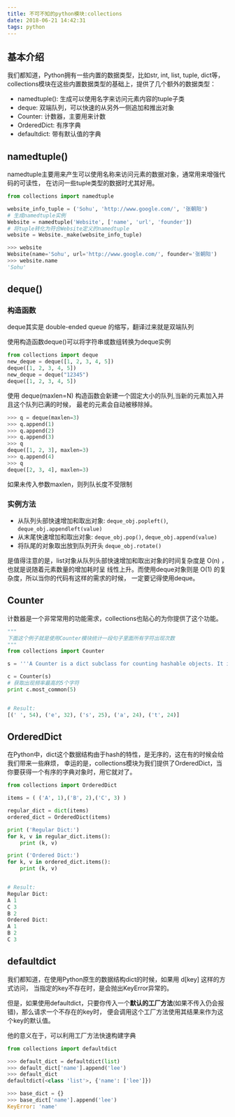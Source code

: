 ```yaml
---
title: 不可不知的python模块:collections
date: 2018-06-21 14:42:31
tags: python
---
```


## 基本介绍

我们都知道，Python拥有一些内置的数据类型，比如str, int, list, tuple, dict等， collections模块在这些内置数据类型的基础上，提供了几个额外的数据类型：


* namedtuple(): 生成可以使用名字来访问元素内容的tuple子类
* deque: 双端队列，可以快速的从另外一侧追加和推出对象
* Counter: 计数器，主要用来计数
* OrderedDict: 有序字典
* defaultdict: 带有默认值的字典

## namedtuple()

namedtuple主要用来产生可以使用名称来访问元素的数据对象，通常用来增强代码的可读性， 在访问一些tuple类型的数据时尤其好用。


```python
from collections import namedtuple

website_info_tuple = ('Sohu', 'http://www.google.com/', '张朝阳')
# 生成namedtuple实例
Website = namedtuple('Website', ['name', 'url', 'founder'])
# 将tuple转化为符合Website定义的namedtuple
website = Website._make(website_info_tuple)

>>> website
Website(name='Sohu', url='http://www.google.com/', founder='张朝阳')
>>> website.name
'Sohu'
```
## deque()

### 构造函数

deque其实是 double-ended queue 的缩写，翻译过来就是双端队列

使用构造函数deque()可以将字符串或数组转换为deque实例

```python
from collections import deque
new_deque = deque([1, 2, 3, 4, 5])
deque([1, 2, 3, 4, 5])
new_deque = deque("12345")
deque([1, 2, 3, 4, 5])
```

使用 deque(maxlen=N) 构造函数会新建一个固定大小的队列,当新的元素加入并且这个队列已满的时候， 最老的元素会自动被移除掉。


```python
>>> q = deque(maxlen=3)
>>> q.append(1)
>>> q.append(2)
>>> q.append(3)
>>> q
deque([1, 2, 3], maxlen=3)
>>> q.append(4)
>>> q
deque([2, 3, 4], maxlen=3)
```
如果未传入参数maxlen，则列队长度不受限制

### 实例方法

* 从队列头部快速增加和取出对象: `deque_obj.popleft()`, `deque_obj.appendleft(value)`
* 从末尾快速增加和取出对象: `deque_obj.pop()`, `deque_obj.append(value)`
* 将队尾的对象取出放到队列开头 `deque_obj.rotate()`

是值得注意的是，list对象从队列头部快速增加和取出对象的时间复杂度是 O(n) ，也就是说随着元素数量的增加耗时呈 线性上升。而使用deque对象则是 O(1) 的复杂度，所以当你的代码有这样的需求的时候， 一定要记得使用deque。


##  Counter
计数器是一个非常常用的功能需求，collections也贴心的为你提供了这个功能。

```python
"""
下面这个例子就是使用Counter模块统计一段句子里面所有字符出现次数
"""
from collections import Counter

s = '''A Counter is a dict subclass for counting hashable objects. It is an unordered collection where elements are stored as dictionary keys and their counts are stored as dictionary values. Counts are allowed to be any integer value including zero or negative counts. The Counter class is similar to bags or multisets in other languages.'''.lower()

c = Counter(s)
# 获取出现频率最高的5个字符
print c.most_common(5)


# Result:
[(' ', 54), ('e', 32), ('s', 25), ('a', 24), ('t', 24)]
```

## OrderedDict
在Python中，dict这个数据结构由于hash的特性，是无序的，这在有的时候会给我们带来一些麻烦， 幸运的是，collections模块为我们提供了OrderedDict，当你要获得一个有序的字典对象时，用它就对了。

```python
from collections import OrderedDict

items = ( ('A', 1),('B', 2),('C', 3) )

regular_dict = dict(items)
ordered_dict = OrderedDict(items)

print ('Regular Dict:')
for k, v in regular_dict.items():
    print (k, v)

print ('Ordered Dict:')
for k, v in ordered_dict.items():
    print (k, v)


# Result:
Regular Dict:
A 1
C 3
B 2
Ordered Dict:
A 1
B 2
C 3
```

## defaultdict

我们都知道，在使用Python原生的数据结构dict的时候，如果用 d[key] 这样的方式访问， 当指定的key不存在时，是会抛出KeyError异常的。

但是，如果使用defaultdict，只要你传入一个**默认的工厂方法**(如果不传入仍会报错)，那么请求一个不存在的key时， 便会调用这个工厂方法使用其结果来作为这个key的默认值。

他的意义在于，可以利用工厂方法快速构建字典

```python
from collections import defaultdict

>>> default_dict = defaultdict(list)
>>> default_dict['name'].append('lee')
>>> default_dict
defaultdict(<class 'list'>, {'name': ['lee']})

>>> base_dict = {}
>>> base_dict['name'].append('lee')
KeyError: 'name'
```
